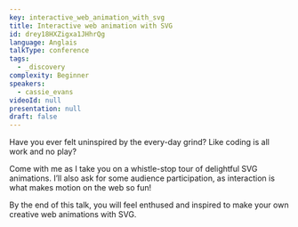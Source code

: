 ```yaml
---
key: interactive_web_animation_with_svg
title: Interactive web animation with SVG
id: drey18HXZigxa1JHhrQg
language: Anglais
talkType: conference
tags:
  - _discovery
complexity: Beginner
speakers:
  - cassie_evans
videoId: null
presentation: null
draft: false
---
```

Have you ever felt uninspired by the every-day grind? Like coding is all work and no play?

Come with me as I take you on a whistle-stop tour of delightful SVG animations. I’ll also ask for some audience participation, as interaction is what makes motion on the web so fun!

By the end of this talk, you will feel enthused and inspired to make your own creative web animations with SVG.